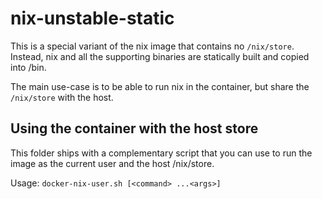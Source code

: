 # nix-unstable-static

This is a special variant of the nix image that contains no `/nix/store`.
Instead, nix and all the supporting binaries are statically built and copied
into /bin.

The main use-case is to be able to run nix in the container, but share the
`/nix/store` with the host.

## Using the container with the host store

This folder ships with a complementary script that you can use to run the
image as the current user and the host /nix/store.

Usage: `docker-nix-user.sh [<command> ...<args>]`

